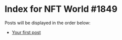 # Index for NFT World #1849
Posts will be displayed in the order below:

- [Your first post](./001-first.md)

